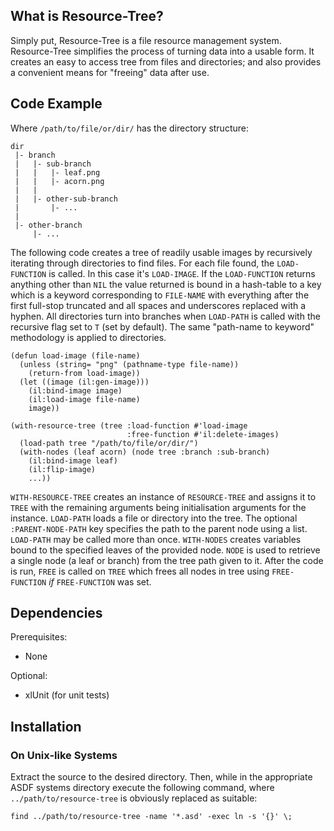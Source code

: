 What is Resource-Tree?
----------------------

Simply put, Resource-Tree is a file resource management
system. Resource-Tree simplifies the process of turning data into a
usable form. It creates an easy to access tree from files and
directories; and also provides a convenient means for "freeing" data
after use.

Code Example
------------

Where `/path/to/file/or/dir/` has the directory structure:

```
dir
 |- branch
 |   |- sub-branch
 |   |   |- leaf.png
 |   |   |- acorn.png
 |   |
 |   |- other-sub-branch
 |       |- ...
 |    
 |- other-branch
     |- ...
```

The following code creates a tree of readily usable images by
recursively iterating through directories to find files. For each file
found, the `LOAD-FUNCTION` is called. In this case it's
`LOAD-IMAGE`. If the `LOAD-FUNCTION` returns anything other than `NIL`
the value returned is bound in a hash-table to a key which is a
keyword corresponding to `FILE-NAME` with everything after the first
full-stop truncated and all spaces and underscores replaced with a
hyphen. All directories turn into branches when `LOAD-PATH` is called
with the recursive flag set to `T` (set by default). The same
"path-name to keyword" methodology is applied to directories.

```
(defun load-image (file-name)
  (unless (string= "png" (pathname-type file-name))
    (return-from load-image))
  (let ((image (il:gen-image)))
    (il:bind-image image)
    (il:load-image file-name)
    image))

(with-resource-tree (tree :load-function #'load-image
                          :free-function #'il:delete-images)
  (load-path tree "/path/to/file/or/dir/")
  (with-nodes (leaf acorn) (node tree :branch :sub-branch)
    (il:bind-image leaf)
    (il:flip-image)
    ...))
```

`WITH-RESOURCE-TREE` creates an instance of `RESOURCE-TREE` and
assigns it to `TREE` with the remaining arguments being initialisation
arguments for the instance. `LOAD-PATH` loads a file or directory into
the tree. The optional `:PARENT-NODE-PATH` key specifies the path to
the parent node using a list. `LOAD-PATH` may be called more than
once. `WITH-NODES` creates variables bound to the specified leaves of
the provided node. `NODE` is used to retrieve a single node (a leaf or
branch) from the tree path given to it. After the code is run, `FREE`
is called on `TREE` which frees all nodes in tree using
`FREE-FUNCTION` _if_ `FREE-FUNCTION` was set.

Dependencies
------------

Prerequisites:

* None

Optional:

* xlUnit (for unit tests)

Installation
------------

### On Unix-like Systems

Extract the source to the desired directory. Then, while in the
appropriate ASDF systems directory execute the following command,
where `../path/to/resource-tree` is obviously replaced as suitable:

```
find ../path/to/resource-tree -name '*.asd' -exec ln -s '{}' \;
```